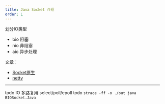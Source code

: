 ```yaml
---
title: Java Socket 介绍
order: 1
---
```


划分IO类型

+ bio 阻塞
+ nio 非阻塞
+ aio 异步处理

文章：

+ [Socket原生](./socket-native.md)
+ [netty](./netty.md)

---

todo IO 多路复用 select/poll/epoll
todo `strace -ff -o ./out java BIOSocket.Java`
